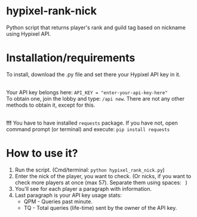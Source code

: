 # hypixel-rank-nick
Python script that returns player's rank and guild tag based on nickname using Hypixel API.

# Installation/requirements
To install, download the .py file and set there your Hypixel API key in it. <br /><br />

Your API key belongs here: `API_KEY = "enter-your-api-key-here"` <br />
To obtain one, join the lobby and type: `/api new`. There are not any other methods to obtain it, except for this. <br /><br />

**!!!** You have to have installed `requests` package. If you have not, open command prompt (or terminal) and execute: `pip install requests` 

# How to use it? 
1.  Run the script. (Cmd/terminal: `python hypixel_rank_nick.py`)
1.  Enter the nick of the player, you want to check. (Or nicks, if you want to check more players at once (max 57). Separate them using spaces: ` `)
1.  You'll see for each player a paragraph with information. 
1.  Last paragraph is your API key usage stats: 
    *  QPM - Queries past minute. 
    *  TQ - Total queries (life-time) sent by the owner of the API key.


